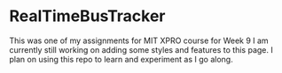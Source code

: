 # RealTimeBusTracker
This was one of my assignments for MIT XPRO course for Week 9
I am currently still working on adding some styles and features to this page. I plan on using this repo to learn and experiment as I go along.
